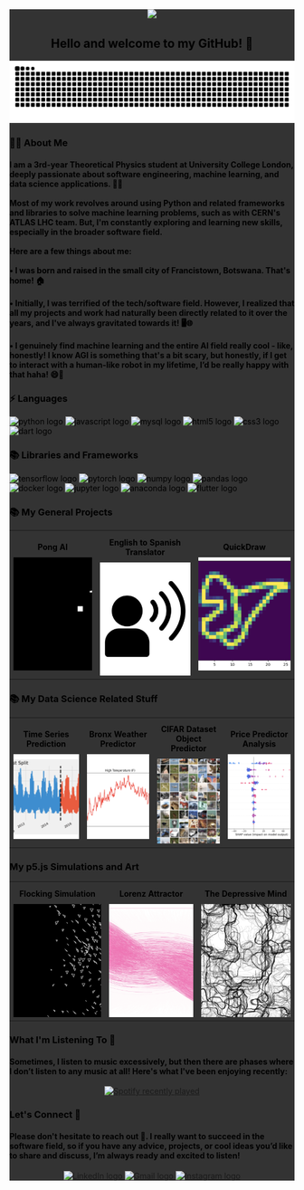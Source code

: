 <div style="background-color: #333; color: black; padding: 20;">
  <div align="center">
    <img height="400" src="https://wallpapercave.com/wp/JXuf38n.jpg" />
  </div>

  <h2 align="center">Hello and welcome to my GitHub! 👋</h2>

  <img src="https://raw.githubusercontent.com/angtheman3/angtheman3/output/snake.svg" alt="Snake animation" />

  <h3 align="left">👩‍💻 About Me</h3>

  <h4 align="left">I am a 3rd-year Theoretical Physics student at University College London, deeply passionate about software engineering, machine learning, and data science applications. 🌌🔬<br><br>Most of my work revolves around using Python and related frameworks and libraries to solve machine learning problems, such as with CERN's ATLAS LHC team. But, I'm constantly exploring and learning new skills, especially in the broader software field.<br><br>Here are a few things about me:<br><br>• I was born and raised in the small city of Francistown, Botswana. That's home! 🏠<br><br>• Initially, I was terrified of the tech/software field. However, I realized that all my projects and work had naturally been directly related to it over the years, and I've always gravitated towards it! 🖥️🌐<br><br>• I genuinely find machine learning and the entire AI field really cool - like, honestly! I know AGI is something that's a bit scary, but honestly, if I get to interact with a human-like robot in my lifetime, I’d be really happy with that haha! 😄🤖</h4>

  <h3 align="left">⚡️ Languages</h3>

  <div align="left">
    <img src="https://img.shields.io/badge/Python-3776AB?logo=python&logoColor=white&style=for-the-badge" height="40" alt="python logo"  />
    <img src="https://img.shields.io/badge/JavaScript-F7DF1E?logo=javascript&logoColor=black&style=for-the-badge" height="40" alt="javascript logo"  />
    <img src="https://img.shields.io/badge/MySQL-4479A1?logo=mysql&logoColor=white&style=for-the-badge" height="40" alt="mysql logo"  />
    <img src="https://img.shields.io/badge/HTML5-E34F26?logo=html5&logoColor=white&style=for-the-badge" height="40" alt="html5 logo"  />
    <img src="https://img.shields.io/badge/CSS3-1572B6?logo=css3&logoColor=white&style=for-the-badge" height="40" alt="css3 logo"  />
    <img src="https://img.shields.io/badge/Dart-0175C2?logo=dart&logoColor=white&style=for-the-badge" height="40" alt="dart logo"  />
  </div>

  <h3 align="left">📚 Libraries and Frameworks</h3>

  <div align="left">
    <img src="https://img.shields.io/badge/TensorFlow-FF6F00?logo=tensorflow&logoColor=black&style=for-the-badge" height="40" alt="tensorflow logo"  />
    <img src="https://img.shields.io/badge/PyTorch-EE4C2C?logo=pytorch&logoColor=white&style=for-the-badge" height="40" alt="pytorch logo"  />
    <img src="https://img.shields.io/badge/NumPy-013243?logo=numpy&logoColor=white&style=for-the-badge" height="40" alt="numpy logo"  />
    <img src="https://img.shields.io/badge/pandas-150458?logo=pandas&logoColor=white&style=for-the-badge" height="40" alt="pandas logo"  />
    <img src="https://img.shields.io/badge/Docker-2496ED?logo=docker&logoColor=white&style=for-the-badge" height="40" alt="docker logo"  />
    <img src="https://img.shields.io/badge/Jupyter-F37626?logo=jupyter&logoColor=black&style=for-the-badge" height="40" alt="jupyter logo"  />
    <img src="https://img.shields.io/badge/Anaconda-44A833?logo=anaconda&logoColor=white&style=for-the-badge" height="40" alt="anaconda logo"  />
    <img src="https://img.shields.io/badge/Flutter-02569B?logo=flutter&logoColor=white&style=for-the-badge" height="40" alt="flutter logo"  />
  </div>

<h3 align="left">📚 My General Projects</h3>

<table style="border-collapse: collapse; width: 100%;">
  <tr>
    <!-- Project 1: Pong AI -->
    <td align="center" style="border: none;">
      <h4 style="margin: 10px 0;">Pong AI</h4>
      <a href="https://github.com/angtheman3/PongAi">
        <img src="https://github.com/angtheman3/angtheman3/blob/main/Assets/Pong.png" alt="Pong AI" style="width: 300px; height: 200px; object-fit: cover;"/>
      </a>
    </td>
    <!-- Project 2: English to Spanish Translator -->
    <td align="center" style="border: none;">
      <h4 style="margin: 10px 0;">English to Spanish Translator</h4>
      <a href="https://github.com/angtheman3/English-To-Spanish">
        <img src="https://github.com/angtheman3/angtheman3/blob/main/Assets/Translator.jpg" alt="English to Spanish Translator" style="width: 300px; height: 200px; object-fit: cover;"/>
      </a>
    </td>
    <!-- Project 3: QuickDraw -->
    <td align="center" style="border: none;">
      <h4 style="margin: 10px 0;">QuickDraw</h4>
      <a href="https://github.com/angtheman3/QuickDraw">
        <img src="https://github.com/angtheman3/angtheman3/blob/main/Assets/Bird.png" alt="QuickDraw" style="width: 300px; height: 200px; object-fit: cover;"/>
      </a>
    </td>
  </tr>
</table>



<h3 align="left">📚 My Data Science Related Stuff</h3>

<table style="border-collapse: collapse; width: 100%;">
  <tr>
    <!-- Time Series Prediction -->
    <td align="center" style="border: none;">
      <h4 style="margin: 10px 0;">Time Series Prediction</h4>
      <a href="https://github.com/angtheman3/TimeSeries_HEC">
        <img src="https://github.com/angtheman3/angtheman3/blob/main/Assets/Time.png" alt="Time Series Prediction" style="width: 220px; height: 150px; object-fit: cover;"/>
      </a>
    </td>
    <!-- Bronx Weather Predictor -->
    <td align="center" style="border: none;">
      <h4 style="margin: 10px 0;">Bronx Weather Predictor</h4>
      <a href="https://github.com/angtheman3/Solar_Panel_Bronx">
        <img src="https://github.com/angtheman3/angtheman3/blob/main/Assets/Bronx.png" alt="Bronx Weather Predictor" style="width: 220px; height: 150px; object-fit: cover;"/>
      </a>
    </td>
    <!-- CIFAR Dataset Object Predictor -->
    <td align="center" style="border: none;">
      <h4 style="margin: 10px 0;">CIFAR Dataset Object Predictor</h4>
      <a href="https://github.com/angtheman3/OD-CIFAR">
        <img src="https://github.com/angtheman3/angtheman3/blob/main/Assets/CIFAR.png" alt="CIFAR Dataset Object Predictor" style="width: 220px; height: 150px; object-fit: cover;"/>
      </a>
    </td>
    <!-- Price Predictor Analysis -->
    <td align="center" style="border: none;">
      <h4 style="margin: 10px 0;">Price Predictor Analysis</h4>
      <a href="https://github.com/angtheman3/Price_Optimization">
        <img src="https://github.com/angtheman3/angtheman3/blob/main/Assets/Price.png" alt="Price Predictor Analysis" style="width: 220px; height: 150px; object-fit: cover;"/>
      </a>
    </td>
  </tr>
</table>


<h3 align="left"> My p5.js Simulations and Art </h3>

<table style="border-collapse: collapse; width: 100%; border: none;">
  <tr>
    <!-- Flocking Simulation -->
    <td align="center" style="border: none;">
      <h4 style="margin: 10px 0;">Flocking Simulation</h4>
      <a href="https://github.com/yourUsername/Project1">
        <img src="https://github.com/angtheman3/angtheman3/blob/main/Assets/Flocking.png" alt="Flocking Simulation" style="width: 300px; height: 200px; object-fit: cover;"/>
      </a>
    </td>
    <!-- Lorenz Attractor -->
    <td align="center" style="border: none;">
      <h4 style="margin: 10px 0;">Lorenz Attractor</h4>
      <a href="https://github.com/yourUsername/Project2">
        <img src="https://github.com/angtheman3/angtheman3/blob/main/Assets/Lorenz.png" alt="Lorenz Attractor" style="width: 300px; height: 200px; object-fit: cover;"/>
      </a>
    </td>
    <!-- Project 3 -->
    <td align="center" style="border: none;">
      <h4 style="margin: 10px 0;">The Depressive Mind </h4>
      <a href="https://github.com/yourUsername/Project3">
        <img src="https://github.com/angtheman3/angtheman3/blob/main/Assets/Depression.png" alt="Project 3" style="width: 300px; height: 200px; object-fit: cover;"/>
      </a>
    </td>
  </tr>
</table>


  <h3 align="left">What I'm Listening To 🎵</h3>

  <h4 align="left">Sometimes, I listen to music excessively, but then there are phases where I don’t listen to any music at all! Here's what I've been enjoying recently:</h4>

  <div align="center">
    <a href="https://open.spotify.com/user/7wvi1r2ymj4va6w5y5yuxtuqd">
      <img src="https://spotify-recently-played-readme.vercel.app/api?user=7wvi1r2ymj4va6w5y5yuxtuqd&count=1&unique=true" alt="Spotify recently played" />
    </a>
  </div>

  <h3 align="left">Let's Connect 🤝</h3>

  <h4 align="left">Please don't hesitate to reach out 📣. I really want to succeed in the software field, so if you have any advice, projects, or cool ideas you’d like to share and discuss, I’m always ready and excited to listen!</h4>

  <div align="center">
    <a href="https://www.linkedin.com/in/angadh-rai-318a7321b/" target="_blank">
      <img src="https://img.shields.io/static/v1?message=LinkedIn&logo=linkedin&label=&color=0077B5&logoColor=white&labelColor=&style=for-the-badge" height="40" alt="LinkedIn logo" />
    </a>
    <a href="mailto:angadh.rai.work@gmail.com">
      <img src="https://img.shields.io/static/v1?message=Gmail&logo=gmail&label=&color=D14836&logoColor=white&labelColor=&style=for-the-badge" height="40" alt="Gmail logo" />
    </a>
    <a href="https://www.instagram.com/angtheman_3" target="_blank">
      <img src="https://img.shields.io/static/v1?message=Instagram&logo=instagram&label=&color=E4405F&logoColor=white&labelColor=&style=for-the-badge" height="40" alt="Instagram logo" />
    </a>
  </div>
</div>

